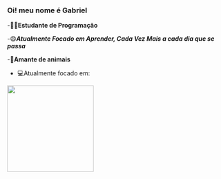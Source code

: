 ### Oi! meu nome é Gabriel

-👨‍🎓**Estudante de Programação**

-😄***Atualmente Focado em Aprender, Cada Vez Mais a cada dia que se passa***

-🐶**Amante de animais**
-	💻Atualmente focado em: 
<img width='200' height='200' src="https://cdn.jsdelivr.net/gh/devicons/devicon/icons/python/python-original.svg" />
                    
           
          
